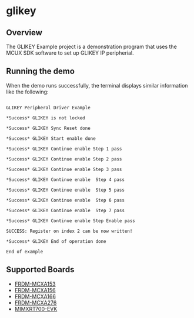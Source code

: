 # glikey

## Overview
The GLIKEY Example project is a demonstration program that uses the MCUX SDK software to set up GLIKEY IP peripherial.

## Running the demo
When the demo runs successfully, the terminal displays similar information like the following:
~~~~~~~~~~~~~~~~~~

GLIKEY Peripheral Driver Example

*Success* GLIKEY is not locked

*Success* GLIKEY Sync Reset done

*Success* GLIKEY Start enable done

*Success* GLIKEY Continue enable Step 1 pass

*Success* GLIKEY Continue enable Step 2 pass

*Success* GLIKEY Continue enable Step 3 pass

*Success* GLIKEY Continue enable  Step 4 pass

*Success* GLIKEY Continue enable  Step 5 pass

*Success* GLIKEY Continue enable  Step 6 pass

*Success* GLIKEY Continue enable  Step 7 pass

*Success* GLIKEY Continue enable Step Enable pass

SUCCESS: Register on index 2 can be now written!

*Success* GLIKEY End of operation done

End of example

~~~~~~~~~~~~~~~~~~

## Supported Boards
- [FRDM-MCXA153](../../_boards/frdmmcxa153/driver_examples/glikey/example_board_readme.md)
- [FRDM-MCXA156](../../_boards/frdmmcxa156/driver_examples/glikey/example_board_readme.md)
- [FRDM-MCXA166](../../_boards/frdmmcxa166/driver_examples/glikey/example_board_readme.md)
- [FRDM-MCXA276](../../_boards/frdmmcxa276/driver_examples/glikey/example_board_readme.md)
- [MIMXRT700-EVK](../../_boards/mimxrt700evk/driver_examples/glikey/example_board_readme.md)
